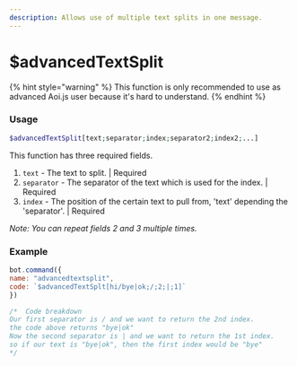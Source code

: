 ```yaml
---
description: Allows use of multiple text splits in one message.
---
```


# $advancedTextSplit

{% hint style="warning" %}
This function is only recommended to use as advanced Aoi.js user because it's hard to understand.
{% endhint %}

### Usage

```php
$advancedTextSplit[text;separator;index;separator2;index2;...]
```

This function has three required fields.

1. `text` - The text to split. \| Required
2. `separator` - The separator of the text which is used for the index. \| Required
3. `index` - The position of the certain text to pull from, 'text' depending the 'separator'. \| Required

_Note: You can repeat fields 2 and 3 multiple times._

### Example

```javascript
bot.command({
name: "advancedtextsplit",
code: `$advancedTextSplt[hi/bye|ok;/;2;|;1]`
})

/*  Code breakdown 
Our first separator is / and we want to return the 2nd index.
the code above returns "bye|ok"
Now the second separator is | and we want to return the 1st index.
so if our text is "bye|ok", then the first index would be "bye"
*/
```

